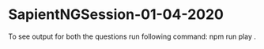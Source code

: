# SapientNGSession-01-04-2020
To see output for both the questions run following command:
npm run play .
